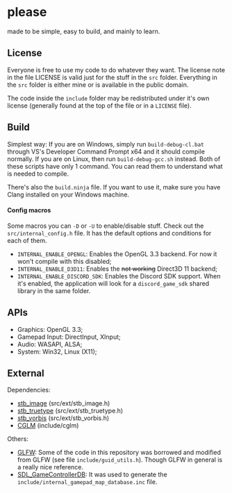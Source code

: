 # please
made to be simple, easy to build, and mainly to learn.

## License
Everyone is free to use my code to do whatever they want.
The license note in the file LICENSE is valid just for the stuff in the `src` folder.
Everything in the `src` folder is either mine or is available in the public domain.

The code inside the `include` folder may be redistributed under it's own license (generally found at the top of the file or in a `LICENSE` file).

## Build
Simplest way: If you are on Windows, simply run `build-debug-cl.bat` through VS's Developer Command Prompt x64 and it should compile normally. If you are on Linux, then run `build-debug-gcc.sh` instead. Both of these scripts have only 1 command. You can read them to understand what is needed to compile.

There's also the `build.ninja` file. If you want to use it, make sure you have Clang installed on your Windows machine.

#### Config macros
Some macros you can `-D` or `-U` to enable/disable stuff. Check out the `src/internal_config.h` file. It has the default options and conditions for each of them.
* `INTERNAL_ENABLE_OPENGL`: Enables the OpenGL 3.3 backend. For now it won't compile with this disabled;
* `INTERNAL_ENABLE_D3D11`: Enables the ~~not working~~ Direct3D 11 backend;
* `INTERNAL_ENABLE_DISCORD_SDK`: Enables the Discord SDK support. When it's enabled, the application will look for a `discord_game_sdk` shared library in the same folder.

## APIs
* Graphics: OpenGL 3.3;
* Gamepad Input: DirectInput, XInput;
* Audio: WASAPI, ALSA;
* System: Win32, Linux (X11);

## External
Dependencies:
* [stb_image](https://github.com/nothings/stb/blob/master/stb_image.h) (src/ext/stb_image.h)
* [stb_truetype](https://github.com/nothings/stb/blob/master/stb_truetype.h) (src/ext/stb_truetype.h)
* [stb_vorbis](https://github.com/nothings/stb/blob/master/stb_vorbis.c) (src/ext/stb_vorbis.h)
* [CGLM](https://github.com/recp/cglm) (include/cglm)

Others:
* [GLFW](https://github.com/glfw/glfw): Some of the code in this repository was borrowed and modified from GLFW (see file `include/guid_utils.h`). Though GLFW in general is a really nice reference.
* [SDL_GameControllerDB](https://github.com/gabomdq/SDL_GameControllerDB): It was used to generate the `include/internal_gamepad_map_database.inc` file.